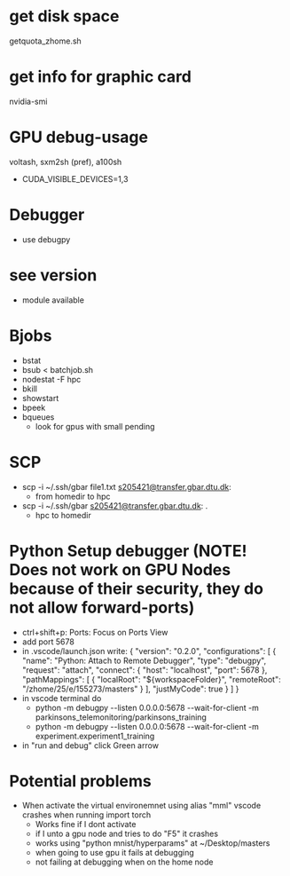 # get disk space
getquota_zhome.sh

# get info for graphic card
nvidia-smi

# GPU debug-usage
voltash, sxm2sh (pref), a100sh
- CUDA_VISIBLE_DEVICES=1,3



# Debugger
- use debugpy

# see version
- module available

# Bjobs
- bstat
- bsub < batchjob.sh
- nodestat -F hpc
- bkill <bjobid>
- showstart <jobid>
- bpeek <jobid>
- bqueues
    - look for gpus with small pending





# SCP

- scp -i ~/.ssh/gbar file1.txt s205421@transfer.gbar.dtu.dk:
    - from homedir to hpc
- scp -i ~/.ssh/gbar s205421@transfer.gbar.dtu.dk: .
    - hpc to homedir

# Python Setup debugger (NOTE! Does not work on GPU Nodes because of their security, they do not allow forward-ports)
- ctrl+shift+p: Ports: Focus on Ports View
- add port 5678
- in .vscode/launch.json write:
{
    "version": "0.2.0",
    "configurations": [
        {
            "name": "Python: Attach to Remote Debugger",
            "type": "debugpy",
            "request": "attach",
            "connect": {
                "host": "localhost",
                "port": 5678
            },
            "pathMappings": [
                {
                    "localRoot": "${workspaceFolder}",
                    "remoteRoot": "/zhome/25/e/155273/masters"
                }
            ],
            "justMyCode": true
        }
    ]
}
- in vscode terminal do 
    - python -m debugpy --listen 0.0.0.0:5678 --wait-for-client -m parkinsons_telemonitoring/parkinsons_training
    - python -m debugpy --listen 0.0.0.0:5678 --wait-for-client -m experiment.experiment1_training
- in "run and debug" click Green arrow

# Potential problems
- When activate the virtual environemnet using alias "mml" vscode crashes when running import torch
    - Works fine if I dont activate
    - if I unto a gpu node and tries to do "F5" it crashes
    - works using "python mnist/hyperparams" at ~/Desktop/masters
    - when going to use gpu it fails at debugging
    - not failing at debugging when on the home node

